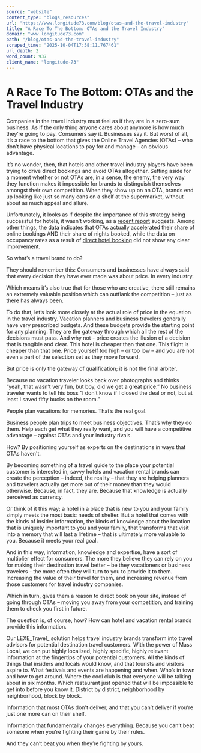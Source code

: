 ```yaml
---
source: "website"
content_type: "blogs_resources"
url: "https://www.longitude73.com/blog/otas-and-the-travel-industry"
title: "A Race To The Bottom: OTAs and the Travel Industry"
domain: "www.longitude73.com"
path: "/blog/otas-and-the-travel-industry"
scraped_time: "2025-10-04T17:58:11.767461"
url_depth: 2
word_count: 937
client_name: "longitude-73"
---
```


# A Race To The Bottom: OTAs and the Travel Industry

Companies in the travel industry must feel as if they are in a zero-sum business. As if the only thing anyone cares about anymore is how much they’re going to pay. Consumers say it. Businesses say it. But worst of all, it’s a race to the bottom that gives the Online Travel Agencies (OTAs) – who don’t have physical locations to pay for and manage – an obvious advantage.

It’s no wonder, then, that hotels and other travel industry players have been trying to drive direct bookings and avoid OTAs altogether. Setting aside for a moment whether or not OTAs are, in a sense, the enemy, the very way they function makes it impossible for brands to distinguish themselves amongst their own competition. When they show up on an OTA, brands end up looking like just so many cans on a shelf at the supermarket, without about as much appeal and allure.

Unfortunately, it looks as if despite the importance of this strategy being successful for hotels, it wasn’t working, as a [recent report](https://medium.com/traveltechmedia/online-hotel-bookings-hotel-direct-vs-ota-cdbd8bfd3f7) suggests. Among other things, the data indicates that OTAs actually accelerated their share of online bookings AND their share of nights booked, while the data on occupancy rates as a result of [direct hotel booking](/blog/the-local-brew-48-local-inspiration-to-drive-booking-volume) did not show any clear improvement.

So what’s a travel brand to do?

They should remember this: Consumers and businesses have always said that every decision they have ever made was about price. In every industry.

Which means it’s also true that for those who are creative, there still remains an extremely valuable position which can outflank the competition – just as there has always been.

To do that, let’s look more closely at the actual role of price in the equation in the travel industry. Vacation planners and business travelers generally have very prescribed budgets. And these budgets provide the starting point for any planning. They are the gateway through which all the rest of the decisions must pass. And why not - price creates the illusion of a decision that is tangible and clear. This hotel is cheaper than that one. This flight is cheaper than that one. Price yourself too high – or too low – and you are not even a part of the selection set as they move forward.

But price is only the gateway of qualification; it is not the final arbiter.

Because no vacation traveler looks back over photographs and thinks “yeah, that wasn’t very fun, but boy, did we get a great price.” No business traveler wants to tell his boss “I don’t know if I closed the deal or not, but at least I saved fifty bucks on the room.”

People plan vacations for memories. That’s the real goal.

Business people plan trips to meet business objectives. That’s why they do them. Help each get what they really want, and you will have a competitive advantage – against OTAs and your industry rivals.

How? By positioning yourself as experts on the destinations in ways that OTAs haven't.

By becoming something of a travel guide to the place your potential customer is interested in, savvy hotels and vacation rental brands can create the perception – indeed, the reality – that they are helping planners and travelers actually get more out of their money than they would otherwise. Because, in fact, they are. Because that knowledge is actually perceived as currency.

Or think of it this way; a hotel in a place that is new to you and your family simply meets the most basic needs of shelter. But a hotel that comes with the kinds of insider information, the kinds of knowledge about the location that is uniquely important to you and your family, that transforms that visit into a memory that will last a lifetime – that is ultimately more valuable to you. Because it meets your real goal.

And in this way, information, knowledge and expertise, have a sort of multiplier effect for consumers. The more they believe they can rely on you for making their destination travel better – be they vacationers or business travelers - the more often they will turn to you to provide it to them. Increasing the value of their travel for them, and increasing revenue from those customers for travel industry companies.

Which in turn, gives them a reason to direct book on your site, instead of going through OTAs – moving you away from your competition, and training them to check you first in future.

The question is, of course, how? How can hotel and vacation rental brands provide this information.

Our LEXE_Travel_ solution helps travel industry brands transform into travel advisors for potential destination travel customers. With the power of Mass Local, we can put highly localized, highly specific, highly relevant information at the fingertips of your potential customers. All the kinds of things that insiders and locals would know, and that tourists and visitors aspire to. What festivals and events are happening and when. Who’s in town and how to get around. Where the cool club is that everyone will be talking about in six months. Which restaurant just opened that will be impossible to get into before you know it. District by district, neighborhood by neighborhood, block by block.

Information that most OTAs don't deliver, and that you can’t deliver if you’re just one more can on their shelf.

Information that fundamentally changes everything. Because you can’t beat someone when you’re fighting their game by their rules.

And they can’t beat you when they’re fighting by yours.